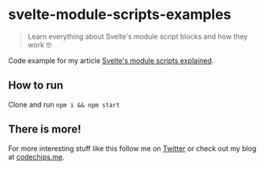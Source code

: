 # svelte-module-scripts-examples

> Learn everything about Svelte's module script blocks and how they work :nerd_face:

Code example for my article [Svelte's module scripts explained](https://codechips.me/svelte-module-scripts-explained/).

## How to run

Clone and run `npm i && npm start`

## There is more!

For more interesting stuff like this follow me on [Twitter](https://twitter.com/codechips) or check out my blog at [codechips.me](https://codechips.me).

